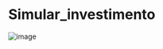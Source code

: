 ﻿# Simular_investimento
![image](https://github.com/user-attachments/assets/136f4b82-5c58-4cb0-a6cf-044d180dab1b)

